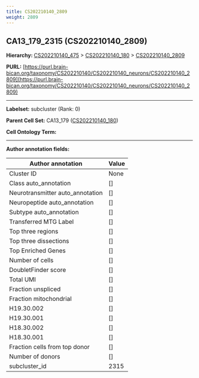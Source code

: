 ```yaml
---
title: CS202210140_2809
weight: 2809
---
```

## CA13_179_2315 (CS202210140_2809)
<b>Hierarchy: </b>
[CS202210140_475](../CS202210140_475) >
[CS202210140_180](../CS202210140_180) >
[CS202210140_2809](../CS202210140_2809)

**PURL:** [https://purl.brain-bican.org/taxonomy/CS202210140/CS202210140_neurons/CS202210140_2809](https://purl.brain-bican.org/taxonomy/CS202210140/CS202210140_neurons/CS202210140_2809)

---


**Labelset:** subcluster (Rank: 0)

**Parent Cell Set:** CA13_179 ([CS202210140_180](../CS202210140_180))



**Cell Ontology Term:** 

[MARKER GENES.]: #


---

[TRANSFERRED ANNOTATIONS.]: #


[AUTHOR ANNOTATION FIELDS.]: #


**Author annotation fields:**

| Author annotation | Value |
|-------------------|-------|
|Cluster ID|None|
|Class auto_annotation|[]|
|Neurotransmitter auto_annotation|[]|
|Neuropeptide auto_annotation|[]|
|Subtype auto_annotation|[]|
|Transferred MTG Label|[]|
|Top three regions|[]|
|Top three dissections|[]|
|Top Enriched Genes|[]|
|Number of cells|[]|
|DoubletFinder score|[]|
|Total UMI|[]|
|Fraction unspliced|[]|
|Fraction mitochondrial|[]|
|H19.30.002|[]|
|H19.30.001|[]|
|H18.30.002|[]|
|H18.30.001|[]|
|Fraction cells from top donor|[]|
|Number of donors|[]|
|subcluster_id|2315|
